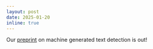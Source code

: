 ```yaml
---
layout: post
date: 2025-01-20
inline: true
---
```


Our [preprint](https://arxiv.org/abs/2501.15654) on machine generated text detection is out!
